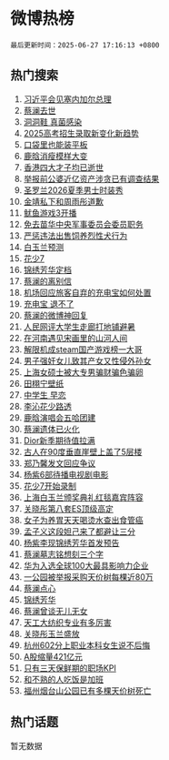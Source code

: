 # 微博热榜

`最后更新时间：2025-06-27 17:16:13 +0800`

## 热门搜索

1. [习近平会见塞内加尔总理](https://m.weibo.cn/search?containerid=100103type%3D1%26t%3D10%26q%3D%23%E4%B9%A0%E8%BF%91%E5%B9%B3%E4%BC%9A%E8%A7%81%E5%A1%9E%E5%86%85%E5%8A%A0%E5%B0%94%E6%80%BB%E7%90%86%23&stream_entry_id=51&isnewpage=1&extparam=seat%3D1%26q%3D%2523%25E4%25B9%25A0%25E8%25BF%2591%25E5%25B9%25B3%25E4%25BC%259A%25E8%25A7%2581%25E5%25A1%259E%25E5%2586%2585%25E5%258A%25A0%25E5%25B0%2594%25E6%2580%25BB%25E7%2590%2586%2523%26filter_type%3Drealtimehot%26stream_entry_id%3D51%26c_type%3D51%26dgr%3D0%26pos%3D0%26cate%3D10103%26display_time%3D1751015771%26pre_seqid%3D175101577161901619610116)
1. [蔡澜去世](https://m.weibo.cn/search?containerid=100103type%3D1%26t%3D10%26q%3D%23%E8%94%A1%E6%BE%9C%E5%8E%BB%E4%B8%96%23&stream_entry_id=31&isnewpage=1&extparam=seat%3D1%26q%3D%2523%25E8%2594%25A1%25E6%25BE%259C%25E5%258E%25BB%25E4%25B8%2596%2523%26filter_type%3Drealtimehot%26c_type%3D31%26cate%3D5001%26flag%3D4%26band_rank%3D1%26stream_entry_id%3D31%26lcate%3D5001%26pos%3D0%26realpos%3D1%26dgr%3D0%26display_time%3D1751015771%26pre_seqid%3D175101577161901619610116)
1. [洞洞鞋 真菌感染](https://m.weibo.cn/search?containerid=100103type%3D1%26t%3D10%26q%3D%E6%B4%9E%E6%B4%9E%E9%9E%8B+%E7%9C%9F%E8%8F%8C%E6%84%9F%E6%9F%93&stream_entry_id=31&isnewpage=1&extparam=seat%3D1%26q%3D%25E6%25B4%259E%25E6%25B4%259E%25E9%259E%258B%2520%25E7%259C%259F%25E8%258F%258C%25E6%2584%259F%25E6%259F%2593%26filter_type%3Drealtimehot%26c_type%3D31%26cate%3D5001%26flag%3D1%26band_rank%3D2%26stream_entry_id%3D31%26lcate%3D5001%26pos%3D1%26realpos%3D2%26dgr%3D0%26display_time%3D1751015771%26pre_seqid%3D175101577161901619610116)
1. [2025高考招生录取新变化新趋势](https://m.weibo.cn/search?containerid=100103type%3D1%26t%3D10%26q%3D%232025%E9%AB%98%E8%80%83%E6%8B%9B%E7%94%9F%E5%BD%95%E5%8F%96%E6%96%B0%E5%8F%98%E5%8C%96%E6%96%B0%E8%B6%8B%E5%8A%BF%23&stream_entry_id=31&isnewpage=1&extparam=seat%3D1%26q%3D%25232025%25E9%25AB%2598%25E8%2580%2583%25E6%258B%259B%25E7%2594%259F%25E5%25BD%2595%25E5%258F%2596%25E6%2596%25B0%25E5%258F%2598%25E5%258C%2596%25E6%2596%25B0%25E8%25B6%258B%25E5%258A%25BF%2523%26filter_type%3Drealtimehot%26c_type%3D31%26cate%3D5001%26flag%3D1%26band_rank%3D3%26stream_entry_id%3D31%26lcate%3D5001%26pos%3D2%26realpos%3D3%26dgr%3D0%26display_time%3D1751015771%26pre_seqid%3D175101577161901619610116)
1. [口袋里也能装平板](https://m.weibo.cn/search?containerid=100103type%3D1%26t%3D10%26q%3D%23%E5%8F%A3%E8%A2%8B%E9%87%8C%E4%B9%9F%E8%83%BD%E8%A3%85%E5%B9%B3%E6%9D%BF%23&stream_entry_id=31&isnewpage=1&extparam=seat%3D1%26topic_ad%3D1%26q%3D%2523%25E5%258F%25A3%25E8%25A2%258B%25E9%2587%258C%25E4%25B9%259F%25E8%2583%25BD%25E8%25A3%2585%25E5%25B9%25B3%25E6%259D%25BF%2523%26filter_type%3Drealtimehot%26adid%3D292026%26cate%3D5001%26pos%3D3%26band_rank%3D4%26stream_entry_id%3D31%26lcate%3D5001%26c_type%3D31%26is_ad_pos%3D1%26dgr%3D0%26display_time%3D1751015771%26pre_seqid%3D175101577161901619610116)
1. [鹿晗消瘦模样大变](https://m.weibo.cn/search?containerid=100103type%3D1%26t%3D10%26q%3D%23%E9%B9%BF%E6%99%97%E6%B6%88%E7%98%A6%E6%A8%A1%E6%A0%B7%E5%A4%A7%E5%8F%98%23&stream_entry_id=31&isnewpage=1&extparam=seat%3D1%26q%3D%2523%25E9%25B9%25BF%25E6%2599%2597%25E6%25B6%2588%25E7%2598%25A6%25E6%25A8%25A1%25E6%25A0%25B7%25E5%25A4%25A7%25E5%258F%2598%2523%26filter_type%3Drealtimehot%26c_type%3D31%26cate%3D5001%26flag%3D1%26band_rank%3D4%26stream_entry_id%3D31%26lcate%3D5001%26pos%3D4%26realpos%3D4%26dgr%3D0%26display_time%3D1751015771%26pre_seqid%3D175101577161901619610116)
1. [香港四大才子均已逝世](https://m.weibo.cn/search?containerid=100103type%3D1%26t%3D10%26q%3D%23%E9%A6%99%E6%B8%AF%E5%9B%9B%E5%A4%A7%E6%89%8D%E5%AD%90%E5%9D%87%E5%B7%B2%E9%80%9D%E4%B8%96%23&stream_entry_id=31&isnewpage=1&extparam=seat%3D1%26q%3D%2523%25E9%25A6%2599%25E6%25B8%25AF%25E5%259B%259B%25E5%25A4%25A7%25E6%2589%258D%25E5%25AD%2590%25E5%259D%2587%25E5%25B7%25B2%25E9%2580%259D%25E4%25B8%2596%2523%26filter_type%3Drealtimehot%26c_type%3D31%26cate%3D5001%26flag%3D1%26band_rank%3D5%26stream_entry_id%3D31%26lcate%3D5001%26pos%3D5%26realpos%3D5%26dgr%3D0%26display_time%3D1751015771%26pre_seqid%3D175101577161901619610116)
1. [举报前公婆近亿资产涉贪已有调查结果](https://m.weibo.cn/search?containerid=100103type%3D1%26t%3D10%26q%3D%23%E4%B8%BE%E6%8A%A5%E5%89%8D%E5%85%AC%E5%A9%86%E8%BF%91%E4%BA%BF%E8%B5%84%E4%BA%A7%E6%B6%89%E8%B4%AA%E5%B7%B2%E6%9C%89%E8%B0%83%E6%9F%A5%E7%BB%93%E6%9E%9C%23&stream_entry_id=31&isnewpage=1&extparam=seat%3D1%26q%3D%2523%25E4%25B8%25BE%25E6%258A%25A5%25E5%2589%258D%25E5%2585%25AC%25E5%25A9%2586%25E8%25BF%2591%25E4%25BA%25BF%25E8%25B5%2584%25E4%25BA%25A7%25E6%25B6%2589%25E8%25B4%25AA%25E5%25B7%25B2%25E6%259C%2589%25E8%25B0%2583%25E6%259F%25A5%25E7%25BB%2593%25E6%259E%259C%2523%26filter_type%3Drealtimehot%26c_type%3D31%26cate%3D5001%26flag%3D0%26band_rank%3D6%26stream_entry_id%3D31%26lcate%3D5001%26pos%3D6%26realpos%3D6%26dgr%3D0%26display_time%3D1751015771%26pre_seqid%3D175101577161901619610116)
1. [圣罗兰2026夏季男士时装秀](https://m.weibo.cn/search?containerid=100103type%3D1%26t%3D296%26q%3D%23%E6%B2%B7%E9%92%B8%E5%9C%A3%E7%AE%A9%E9%98%91%23&hide_search_bar=1&replace_title=+)
1. [金靖私下和周雨彤道歉](https://m.weibo.cn/search?containerid=100103type%3D1%26t%3D10%26q%3D%23%E9%87%91%E9%9D%96%E7%A7%81%E4%B8%8B%E5%92%8C%E5%91%A8%E9%9B%A8%E5%BD%A4%E9%81%93%E6%AD%89%23&stream_entry_id=31&isnewpage=1&extparam=seat%3D1%26q%3D%2523%25E9%2587%2591%25E9%259D%2596%25E7%25A7%2581%25E4%25B8%258B%25E5%2592%258C%25E5%2591%25A8%25E9%259B%25A8%25E5%25BD%25A4%25E9%2581%2593%25E6%25AD%2589%2523%26filter_type%3Drealtimehot%26c_type%3D31%26cate%3D5001%26flag%3D1%26band_rank%3D7%26stream_entry_id%3D31%26lcate%3D5001%26pos%3D8%26realpos%3D7%26dgr%3D0%26display_time%3D1751015771%26pre_seqid%3D175101577161901619610116)
1. [鱿鱼游戏3开播](https://m.weibo.cn/search?containerid=100103type%3D1%26t%3D10%26q%3D%E9%B1%BF%E9%B1%BC%E6%B8%B8%E6%88%8F3%E5%BC%80%E6%92%AD&stream_entry_id=31&isnewpage=1&extparam=seat%3D1%26q%3D%25E9%25B1%25BF%25E9%25B1%25BC%25E6%25B8%25B8%25E6%2588%258F3%25E5%25BC%2580%25E6%2592%25AD%26filter_type%3Drealtimehot%26c_type%3D31%26cate%3D5001%26flag%3D1%26band_rank%3D8%26stream_entry_id%3D31%26lcate%3D5001%26pos%3D9%26realpos%3D8%26dgr%3D0%26display_time%3D1751015771%26pre_seqid%3D175101577161901619610116)
1. [免去苗华中央军事委员会委员职务](https://m.weibo.cn/search?containerid=100103type%3D1%26t%3D10%26q%3D%23%E5%85%8D%E5%8E%BB%E8%8B%97%E5%8D%8E%E4%B8%AD%E5%A4%AE%E5%86%9B%E4%BA%8B%E5%A7%94%E5%91%98%E4%BC%9A%E5%A7%94%E5%91%98%E8%81%8C%E5%8A%A1%23&stream_entry_id=31&isnewpage=1&extparam=seat%3D1%26q%3D%2523%25E5%2585%258D%25E5%258E%25BB%25E8%258B%2597%25E5%258D%258E%25E4%25B8%25AD%25E5%25A4%25AE%25E5%2586%259B%25E4%25BA%258B%25E5%25A7%2594%25E5%2591%2598%25E4%25BC%259A%25E5%25A7%2594%25E5%2591%2598%25E8%2581%258C%25E5%258A%25A1%2523%26filter_type%3Drealtimehot%26c_type%3D31%26cate%3D5001%26flag%3D1%26band_rank%3D9%26stream_entry_id%3D31%26lcate%3D5001%26pos%3D10%26realpos%3D9%26dgr%3D0%26display_time%3D1751015771%26pre_seqid%3D175101577161901619610116)
1. [严惩违法出售饲养烈性犬行为](https://m.weibo.cn/search?containerid=100103type%3D1%26t%3D10%26q%3D%23%E4%B8%A5%E6%83%A9%E8%BF%9D%E6%B3%95%E5%87%BA%E5%94%AE%E9%A5%B2%E5%85%BB%E7%83%88%E6%80%A7%E7%8A%AC%E8%A1%8C%E4%B8%BA%23&stream_entry_id=31&isnewpage=1&extparam=seat%3D1%26q%3D%2523%25E4%25B8%25A5%25E6%2583%25A9%25E8%25BF%259D%25E6%25B3%2595%25E5%2587%25BA%25E5%2594%25AE%25E9%25A5%25B2%25E5%2585%25BB%25E7%2583%2588%25E6%2580%25A7%25E7%258A%25AC%25E8%25A1%258C%25E4%25B8%25BA%2523%26filter_type%3Drealtimehot%26c_type%3D31%26cate%3D5001%26flag%3D1%26band_rank%3D10%26stream_entry_id%3D31%26lcate%3D5001%26pos%3D11%26realpos%3D10%26dgr%3D0%26display_time%3D1751015771%26pre_seqid%3D175101577161901619610116)
1. [白玉兰预测](https://m.weibo.cn/search?containerid=100103type%3D1%26t%3D10%26q%3D%E7%99%BD%E7%8E%89%E5%85%B0%E9%A2%84%E6%B5%8B&stream_entry_id=31&isnewpage=1&extparam=seat%3D1%26q%3D%25E7%2599%25BD%25E7%258E%2589%25E5%2585%25B0%25E9%25A2%2584%25E6%25B5%258B%26filter_type%3Drealtimehot%26c_type%3D31%26cate%3D5001%26flag%3D1%26band_rank%3D11%26stream_entry_id%3D31%26lcate%3D5001%26pos%3D12%26realpos%3D11%26dgr%3D0%26display_time%3D1751015771%26pre_seqid%3D175101577161901619610116)
1. [花少7](https://m.weibo.cn/search?containerid=100103type%3D1%26t%3D10%26q%3D%E8%8A%B1%E5%B0%917&stream_entry_id=31&isnewpage=1&extparam=seat%3D1%26q%3D%25E8%258A%25B1%25E5%25B0%25917%26filter_type%3Drealtimehot%26c_type%3D31%26cate%3D5001%26flag%3D1%26band_rank%3D12%26stream_entry_id%3D31%26lcate%3D5001%26pos%3D13%26realpos%3D12%26dgr%3D0%26display_time%3D1751015771%26pre_seqid%3D175101577161901619610116)
1. [锦绣芳华定档](https://m.weibo.cn/search?containerid=100103type%3D1%26t%3D10%26q%3D%E9%94%A6%E7%BB%A3%E8%8A%B3%E5%8D%8E%E5%AE%9A%E6%A1%A3&stream_entry_id=31&isnewpage=1&extparam=seat%3D1%26q%3D%25E9%2594%25A6%25E7%25BB%25A3%25E8%258A%25B3%25E5%258D%258E%25E5%25AE%259A%25E6%25A1%25A3%26filter_type%3Drealtimehot%26c_type%3D31%26cate%3D5001%26flag%3D1%26band_rank%3D13%26stream_entry_id%3D31%26lcate%3D5001%26pos%3D14%26realpos%3D13%26dgr%3D0%26display_time%3D1751015771%26pre_seqid%3D175101577161901619610116)
1. [蔡澜的离别信](https://m.weibo.cn/search?containerid=100103type%3D1%26t%3D10%26q%3D%23%E8%94%A1%E6%BE%9C%E7%9A%84%E7%A6%BB%E5%88%AB%E4%BF%A1%23&stream_entry_id=31&isnewpage=1&extparam=seat%3D1%26q%3D%2523%25E8%2594%25A1%25E6%25BE%259C%25E7%259A%2584%25E7%25A6%25BB%25E5%2588%25AB%25E4%25BF%25A1%2523%26filter_type%3Drealtimehot%26c_type%3D31%26cate%3D5001%26flag%3D1%26band_rank%3D14%26stream_entry_id%3D31%26lcate%3D5001%26pos%3D15%26realpos%3D14%26dgr%3D0%26display_time%3D1751015771%26pre_seqid%3D175101577161901619610116)
1. [机场回应旅客自弃的充电宝如何处置](https://m.weibo.cn/search?containerid=100103type%3D1%26t%3D10%26q%3D%23%E6%9C%BA%E5%9C%BA%E5%9B%9E%E5%BA%94%E6%97%85%E5%AE%A2%E8%87%AA%E5%BC%83%E7%9A%84%E5%85%85%E7%94%B5%E5%AE%9D%E5%A6%82%E4%BD%95%E5%A4%84%E7%BD%AE%23&stream_entry_id=31&isnewpage=1&extparam=seat%3D1%26q%3D%2523%25E6%259C%25BA%25E5%259C%25BA%25E5%259B%259E%25E5%25BA%2594%25E6%2597%2585%25E5%25AE%25A2%25E8%2587%25AA%25E5%25BC%2583%25E7%259A%2584%25E5%2585%2585%25E7%2594%25B5%25E5%25AE%259D%25E5%25A6%2582%25E4%25BD%2595%25E5%25A4%2584%25E7%25BD%25AE%2523%26filter_type%3Drealtimehot%26c_type%3D31%26cate%3D5001%26flag%3D1%26band_rank%3D15%26stream_entry_id%3D31%26lcate%3D5001%26pos%3D16%26realpos%3D15%26dgr%3D0%26display_time%3D1751015771%26pre_seqid%3D175101577161901619610116)
1. [充电宝 退不了](https://m.weibo.cn/search?containerid=100103type%3D1%26t%3D10%26q%3D%E5%85%85%E7%94%B5%E5%AE%9D+%E9%80%80%E4%B8%8D%E4%BA%86&stream_entry_id=31&isnewpage=1&extparam=seat%3D1%26q%3D%25E5%2585%2585%25E7%2594%25B5%25E5%25AE%259D%2520%25E9%2580%2580%25E4%25B8%258D%25E4%25BA%2586%26filter_type%3Drealtimehot%26c_type%3D31%26cate%3D5001%26flag%3D0%26band_rank%3D16%26stream_entry_id%3D31%26lcate%3D5001%26pos%3D17%26realpos%3D16%26dgr%3D0%26display_time%3D1751015771%26pre_seqid%3D175101577161901619610116)
1. [蔡澜的微博神回复](https://m.weibo.cn/search?containerid=100103type%3D1%26t%3D10%26q%3D%23%E8%94%A1%E6%BE%9C%E7%9A%84%E5%BE%AE%E5%8D%9A%E7%A5%9E%E5%9B%9E%E5%A4%8D%23&stream_entry_id=31&isnewpage=1&extparam=seat%3D1%26q%3D%2523%25E8%2594%25A1%25E6%25BE%259C%25E7%259A%2584%25E5%25BE%25AE%25E5%258D%259A%25E7%25A5%259E%25E5%259B%259E%25E5%25A4%258D%2523%26filter_type%3Drealtimehot%26c_type%3D31%26cate%3D5001%26flag%3D1%26band_rank%3D17%26stream_entry_id%3D31%26lcate%3D5001%26pos%3D18%26realpos%3D17%26dgr%3D0%26display_time%3D1751015771%26pre_seqid%3D175101577161901619610116)
1. [人民网评大学生走廊打地铺避暑](https://m.weibo.cn/search?containerid=100103type%3D1%26t%3D10%26q%3D%23%E4%BA%BA%E6%B0%91%E7%BD%91%E8%AF%84%E5%A4%A7%E5%AD%A6%E7%94%9F%E8%B5%B0%E5%BB%8A%E6%89%93%E5%9C%B0%E9%93%BA%E9%81%BF%E6%9A%91%23&stream_entry_id=31&isnewpage=1&extparam=seat%3D1%26q%3D%2523%25E4%25BA%25BA%25E6%25B0%2591%25E7%25BD%2591%25E8%25AF%2584%25E5%25A4%25A7%25E5%25AD%25A6%25E7%2594%259F%25E8%25B5%25B0%25E5%25BB%258A%25E6%2589%2593%25E5%259C%25B0%25E9%2593%25BA%25E9%2581%25BF%25E6%259A%2591%2523%26filter_type%3Drealtimehot%26c_type%3D31%26cate%3D5001%26flag%3D0%26band_rank%3D18%26stream_entry_id%3D31%26lcate%3D5001%26pos%3D19%26realpos%3D18%26dgr%3D0%26display_time%3D1751015771%26pre_seqid%3D175101577161901619610116)
1. [在河南遇见宋画里的山河人间](https://m.weibo.cn/search?containerid=100103type%3D1%26t%3D10%26q%3D%23%E5%9C%A8%E6%B2%B3%E5%8D%97%E9%81%87%E8%A7%81%E5%AE%8B%E7%94%BB%E9%87%8C%E7%9A%84%E5%B1%B1%E6%B2%B3%E4%BA%BA%E9%97%B4%23&stream_entry_id=31&isnewpage=1&extparam=seat%3D1%26q%3D%2523%25E5%259C%25A8%25E6%25B2%25B3%25E5%258D%2597%25E9%2581%2587%25E8%25A7%2581%25E5%25AE%258B%25E7%2594%25BB%25E9%2587%258C%25E7%259A%2584%25E5%25B1%25B1%25E6%25B2%25B3%25E4%25BA%25BA%25E9%2597%25B4%2523%26filter_type%3Drealtimehot%26c_type%3D31%26cate%3D5001%26flag%3D1%26band_rank%3D19%26stream_entry_id%3D31%26lcate%3D5001%26pos%3D20%26realpos%3D19%26dgr%3D0%26display_time%3D1751015771%26pre_seqid%3D175101577161901619610116)
1. [解限机成steam国产游戏榜一大哥](https://m.weibo.cn/search?containerid=100103type%3D1%26t%3D10%26q%3D%23%E8%A7%A3%E9%99%90%E6%9C%BA%E6%88%90steam%E5%9B%BD%E4%BA%A7%E6%B8%B8%E6%88%8F%E6%A6%9C%E4%B8%80%E5%A4%A7%E5%93%A5%23&stream_entry_id=31&isnewpage=1&extparam=seat%3D1%26q%3D%2523%25E8%25A7%25A3%25E9%2599%2590%25E6%259C%25BA%25E6%2588%2590steam%25E5%259B%25BD%25E4%25BA%25A7%25E6%25B8%25B8%25E6%2588%258F%25E6%25A6%259C%25E4%25B8%2580%25E5%25A4%25A7%25E5%2593%25A5%2523%26filter_type%3Drealtimehot%26c_type%3D31%26cate%3D5001%26flag%3D1%26band_rank%3D20%26stream_entry_id%3D31%26lcate%3D5001%26pos%3D21%26realpos%3D20%26dgr%3D0%26display_time%3D1751015771%26pre_seqid%3D175101577161901619610116)
1. [男子强奸女儿致其产女又性侵外孙女](https://m.weibo.cn/search?containerid=100103type%3D1%26t%3D10%26q%3D%23%E7%94%B7%E5%AD%90%E5%BC%BA%E5%A5%B8%E5%A5%B3%E5%84%BF%E8%87%B4%E5%85%B6%E4%BA%A7%E5%A5%B3%E5%8F%88%E6%80%A7%E4%BE%B5%E5%A4%96%E5%AD%99%E5%A5%B3%23&stream_entry_id=31&isnewpage=1&extparam=seat%3D1%26q%3D%2523%25E7%2594%25B7%25E5%25AD%2590%25E5%25BC%25BA%25E5%25A5%25B8%25E5%25A5%25B3%25E5%2584%25BF%25E8%2587%25B4%25E5%2585%25B6%25E4%25BA%25A7%25E5%25A5%25B3%25E5%258F%2588%25E6%2580%25A7%25E4%25BE%25B5%25E5%25A4%2596%25E5%25AD%2599%25E5%25A5%25B3%2523%26filter_type%3Drealtimehot%26c_type%3D31%26cate%3D5001%26flag%3D2%26band_rank%3D21%26stream_entry_id%3D31%26lcate%3D5001%26pos%3D22%26realpos%3D21%26dgr%3D0%26display_time%3D1751015771%26pre_seqid%3D175101577161901619610116)
1. [上海女硕士被大专男骗财骗色骗卵](https://m.weibo.cn/search?containerid=100103type%3D1%26t%3D10%26q%3D%23%E4%B8%8A%E6%B5%B7%E5%A5%B3%E7%A1%95%E5%A3%AB%E8%A2%AB%E5%A4%A7%E4%B8%93%E7%94%B7%E9%AA%97%E8%B4%A2%E9%AA%97%E8%89%B2%E9%AA%97%E5%8D%B5%23&stream_entry_id=31&isnewpage=1&extparam=seat%3D1%26q%3D%2523%25E4%25B8%258A%25E6%25B5%25B7%25E5%25A5%25B3%25E7%25A1%2595%25E5%25A3%25AB%25E8%25A2%25AB%25E5%25A4%25A7%25E4%25B8%2593%25E7%2594%25B7%25E9%25AA%2597%25E8%25B4%25A2%25E9%25AA%2597%25E8%2589%25B2%25E9%25AA%2597%25E5%258D%25B5%2523%26filter_type%3Drealtimehot%26c_type%3D31%26cate%3D5001%26flag%3D0%26band_rank%3D22%26stream_entry_id%3D31%26lcate%3D5001%26pos%3D23%26realpos%3D22%26dgr%3D0%26display_time%3D1751015771%26pre_seqid%3D175101577161901619610116)
1. [田栩宁壁纸](https://m.weibo.cn/search?containerid=100103type%3D1%26t%3D10%26q%3D%23%E7%94%B0%E6%A0%A9%E5%AE%81%E5%A3%81%E7%BA%B8%23&stream_entry_id=31&isnewpage=1&extparam=seat%3D1%26q%3D%2523%25E7%2594%25B0%25E6%25A0%25A9%25E5%25AE%2581%25E5%25A3%2581%25E7%25BA%25B8%2523%26filter_type%3Drealtimehot%26c_type%3D31%26cate%3D5001%26flag%3D1%26band_rank%3D23%26stream_entry_id%3D31%26lcate%3D5001%26pos%3D24%26realpos%3D23%26dgr%3D0%26display_time%3D1751015771%26pre_seqid%3D175101577161901619610116)
1. [中学生 早恋](https://m.weibo.cn/search?containerid=100103type%3D1%26t%3D10%26q%3D%E4%B8%AD%E5%AD%A6%E7%94%9F+%E6%97%A9%E6%81%8B&stream_entry_id=31&isnewpage=1&extparam=seat%3D1%26q%3D%25E4%25B8%25AD%25E5%25AD%25A6%25E7%2594%259F%2520%25E6%2597%25A9%25E6%2581%258B%26filter_type%3Drealtimehot%26c_type%3D31%26cate%3D5001%26flag%3D0%26band_rank%3D24%26stream_entry_id%3D31%26lcate%3D5001%26pos%3D25%26realpos%3D24%26dgr%3D0%26display_time%3D1751015771%26pre_seqid%3D175101577161901619610116)
1. [李沁花少路透](https://m.weibo.cn/search?containerid=100103type%3D1%26t%3D10%26q%3D%E6%9D%8E%E6%B2%81%E8%8A%B1%E5%B0%91%E8%B7%AF%E9%80%8F&stream_entry_id=31&isnewpage=1&extparam=seat%3D1%26q%3D%25E6%259D%258E%25E6%25B2%2581%25E8%258A%25B1%25E5%25B0%2591%25E8%25B7%25AF%25E9%2580%258F%26filter_type%3Drealtimehot%26c_type%3D31%26cate%3D5001%26flag%3D1%26band_rank%3D25%26stream_entry_id%3D31%26lcate%3D5001%26pos%3D26%26realpos%3D25%26dgr%3D0%26display_time%3D1751015771%26pre_seqid%3D175101577161901619610116)
1. [鹿晗演唱会五哈团建](https://m.weibo.cn/search?containerid=100103type%3D1%26t%3D10%26q%3D%23%E9%B9%BF%E6%99%97%E6%BC%94%E5%94%B1%E4%BC%9A%E4%BA%94%E5%93%88%E5%9B%A2%E5%BB%BA%23&stream_entry_id=31&isnewpage=1&extparam=seat%3D1%26q%3D%2523%25E9%25B9%25BF%25E6%2599%2597%25E6%25BC%2594%25E5%2594%25B1%25E4%25BC%259A%25E4%25BA%2594%25E5%2593%2588%25E5%259B%25A2%25E5%25BB%25BA%2523%26filter_type%3Drealtimehot%26c_type%3D31%26cate%3D5001%26flag%3D1%26band_rank%3D26%26stream_entry_id%3D31%26lcate%3D5001%26pos%3D27%26realpos%3D26%26dgr%3D0%26display_time%3D1751015771%26pre_seqid%3D175101577161901619610116)
1. [蔡澜遗体已火化](https://m.weibo.cn/search?containerid=100103type%3D1%26t%3D10%26q%3D%23%E8%94%A1%E6%BE%9C%E9%81%97%E4%BD%93%E5%B7%B2%E7%81%AB%E5%8C%96%23&stream_entry_id=31&isnewpage=1&extparam=seat%3D1%26q%3D%2523%25E8%2594%25A1%25E6%25BE%259C%25E9%2581%2597%25E4%25BD%2593%25E5%25B7%25B2%25E7%2581%25AB%25E5%258C%2596%2523%26filter_type%3Drealtimehot%26c_type%3D31%26cate%3D5001%26flag%3D1%26band_rank%3D27%26stream_entry_id%3D31%26lcate%3D5001%26pos%3D28%26realpos%3D27%26dgr%3D0%26display_time%3D1751015771%26pre_seqid%3D175101577161901619610116)
1. [Dior新季期待值拉满](https://m.weibo.cn/search?containerid=100103type%3D1%26t%3D10%26q%3D%23Dior%E6%96%B0%E5%AD%A3%E6%9C%9F%E5%BE%85%E5%80%BC%E6%8B%89%E6%BB%A1%23&stream_entry_id=31&isnewpage=1&extparam=seat%3D1%26q%3D%2523Dior%25E6%2596%25B0%25E5%25AD%25A3%25E6%259C%259F%25E5%25BE%2585%25E5%2580%25BC%25E6%258B%2589%25E6%25BB%25A1%2523%26filter_type%3Drealtimehot%26c_type%3D31%26cate%3D5001%26flag%3D1%26band_rank%3D28%26stream_entry_id%3D31%26lcate%3D5001%26pos%3D29%26realpos%3D28%26dgr%3D0%26display_time%3D1751015771%26pre_seqid%3D175101577161901619610116)
1. [古人在90度垂直崖壁上盖了5层楼](https://m.weibo.cn/search?containerid=100103type%3D1%26t%3D10%26q%3D%23%E5%8F%A4%E4%BA%BA%E5%9C%A890%E5%BA%A6%E5%9E%82%E7%9B%B4%E5%B4%96%E5%A3%81%E4%B8%8A%E7%9B%96%E4%BA%865%E5%B1%82%E6%A5%BC%23&stream_entry_id=31&isnewpage=1&extparam=seat%3D1%26q%3D%2523%25E5%258F%25A4%25E4%25BA%25BA%25E5%259C%25A890%25E5%25BA%25A6%25E5%259E%2582%25E7%259B%25B4%25E5%25B4%2596%25E5%25A3%2581%25E4%25B8%258A%25E7%259B%2596%25E4%25BA%25865%25E5%25B1%2582%25E6%25A5%25BC%2523%26filter_type%3Drealtimehot%26c_type%3D31%26cate%3D5001%26flag%3D1%26band_rank%3D29%26stream_entry_id%3D31%26lcate%3D5001%26pos%3D30%26realpos%3D29%26dgr%3D0%26display_time%3D1751015771%26pre_seqid%3D175101577161901619610116)
1. [郑乃馨发文回应争议](https://m.weibo.cn/search?containerid=100103type%3D1%26t%3D10%26q%3D%23%E9%83%91%E4%B9%83%E9%A6%A8%E5%8F%91%E6%96%87%E5%9B%9E%E5%BA%94%E4%BA%89%E8%AE%AE%23&stream_entry_id=31&isnewpage=1&extparam=seat%3D1%26q%3D%2523%25E9%2583%2591%25E4%25B9%2583%25E9%25A6%25A8%25E5%258F%2591%25E6%2596%2587%25E5%259B%259E%25E5%25BA%2594%25E4%25BA%2589%25E8%25AE%25AE%2523%26filter_type%3Drealtimehot%26c_type%3D31%26cate%3D5001%26flag%3D0%26band_rank%3D30%26stream_entry_id%3D31%26lcate%3D5001%26pos%3D31%26realpos%3D30%26dgr%3D0%26display_time%3D1751015771%26pre_seqid%3D175101577161901619610116)
1. [杨紫6部待播电视剧电影](https://m.weibo.cn/search?containerid=100103type%3D1%26t%3D10%26q%3D%23%E6%9D%A8%E7%B4%AB6%E9%83%A8%E5%BE%85%E6%92%AD%E7%94%B5%E8%A7%86%E5%89%A7%E7%94%B5%E5%BD%B1%23&stream_entry_id=31&isnewpage=1&extparam=seat%3D1%26q%3D%2523%25E6%259D%25A8%25E7%25B4%25AB6%25E9%2583%25A8%25E5%25BE%2585%25E6%2592%25AD%25E7%2594%25B5%25E8%25A7%2586%25E5%2589%25A7%25E7%2594%25B5%25E5%25BD%25B1%2523%26filter_type%3Drealtimehot%26c_type%3D31%26cate%3D5001%26flag%3D1%26band_rank%3D31%26stream_entry_id%3D31%26lcate%3D5001%26pos%3D32%26realpos%3D31%26dgr%3D0%26display_time%3D1751015771%26pre_seqid%3D175101577161901619610116)
1. [花少7开始录制](https://m.weibo.cn/search?containerid=100103type%3D1%26t%3D10%26q%3D%23%E8%8A%B1%E5%B0%917%E5%BC%80%E5%A7%8B%E5%BD%95%E5%88%B6%23&stream_entry_id=31&isnewpage=1&extparam=seat%3D1%26q%3D%2523%25E8%258A%25B1%25E5%25B0%25917%25E5%25BC%2580%25E5%25A7%258B%25E5%25BD%2595%25E5%2588%25B6%2523%26filter_type%3Drealtimehot%26c_type%3D31%26cate%3D5001%26flag%3D1%26band_rank%3D32%26stream_entry_id%3D31%26lcate%3D5001%26pos%3D33%26realpos%3D32%26dgr%3D0%26display_time%3D1751015771%26pre_seqid%3D175101577161901619610116)
1. [上海白玉兰颁奖典礼红毯嘉宾阵容](https://m.weibo.cn/search?containerid=100103type%3D1%26t%3D10%26q%3D%23%E4%B8%8A%E6%B5%B7%E7%99%BD%E7%8E%89%E5%85%B0%E9%A2%81%E5%A5%96%E5%85%B8%E7%A4%BC%E7%BA%A2%E6%AF%AF%E5%98%89%E5%AE%BE%E9%98%B5%E5%AE%B9%23&stream_entry_id=31&isnewpage=1&extparam=seat%3D1%26q%3D%2523%25E4%25B8%258A%25E6%25B5%25B7%25E7%2599%25BD%25E7%258E%2589%25E5%2585%25B0%25E9%25A2%2581%25E5%25A5%2596%25E5%2585%25B8%25E7%25A4%25BC%25E7%25BA%25A2%25E6%25AF%25AF%25E5%2598%2589%25E5%25AE%25BE%25E9%2598%25B5%25E5%25AE%25B9%2523%26filter_type%3Drealtimehot%26c_type%3D31%26cate%3D5001%26flag%3D1%26band_rank%3D33%26stream_entry_id%3D31%26lcate%3D5001%26pos%3D34%26realpos%3D33%26dgr%3D0%26display_time%3D1751015771%26pre_seqid%3D175101577161901619610116)
1. [关晓彤第八套ES顶级高定](https://m.weibo.cn/search?containerid=100103type%3D1%26t%3D10%26q%3D%E5%85%B3%E6%99%93%E5%BD%A4%E7%AC%AC%E5%85%AB%E5%A5%97ES%E9%A1%B6%E7%BA%A7%E9%AB%98%E5%AE%9A&stream_entry_id=31&isnewpage=1&extparam=seat%3D1%26q%3D%25E5%2585%25B3%25E6%2599%2593%25E5%25BD%25A4%25E7%25AC%25AC%25E5%2585%25AB%25E5%25A5%2597ES%25E9%25A1%25B6%25E7%25BA%25A7%25E9%25AB%2598%25E5%25AE%259A%26filter_type%3Drealtimehot%26c_type%3D31%26cate%3D5001%26flag%3D1%26band_rank%3D34%26stream_entry_id%3D31%26lcate%3D5001%26pos%3D35%26realpos%3D34%26dgr%3D0%26display_time%3D1751015771%26pre_seqid%3D175101577161901619610116)
1. [女子为养胃天天喝烫水查出食管癌](https://m.weibo.cn/search?containerid=100103type%3D1%26t%3D10%26q%3D%23%E5%A5%B3%E5%AD%90%E4%B8%BA%E5%85%BB%E8%83%83%E5%A4%A9%E5%A4%A9%E5%96%9D%E7%83%AB%E6%B0%B4%E6%9F%A5%E5%87%BA%E9%A3%9F%E7%AE%A1%E7%99%8C%23&stream_entry_id=31&isnewpage=1&extparam=seat%3D1%26q%3D%2523%25E5%25A5%25B3%25E5%25AD%2590%25E4%25B8%25BA%25E5%2585%25BB%25E8%2583%2583%25E5%25A4%25A9%25E5%25A4%25A9%25E5%2596%259D%25E7%2583%25AB%25E6%25B0%25B4%25E6%259F%25A5%25E5%2587%25BA%25E9%25A3%259F%25E7%25AE%25A1%25E7%2599%258C%2523%26filter_type%3Drealtimehot%26c_type%3D31%26cate%3D5001%26flag%3D0%26band_rank%3D35%26stream_entry_id%3D31%26lcate%3D5001%26pos%3D36%26realpos%3D35%26dgr%3D0%26display_time%3D1751015771%26pre_seqid%3D175101577161901619610116)
1. [孟子义这段妲己来了都避让三分](https://m.weibo.cn/search?containerid=100103type%3D1%26t%3D10%26q%3D%E5%AD%9F%E5%AD%90%E4%B9%89%E8%BF%99%E6%AE%B5%E5%A6%B2%E5%B7%B1%E6%9D%A5%E4%BA%86%E9%83%BD%E9%81%BF%E8%AE%A9%E4%B8%89%E5%88%86&stream_entry_id=31&isnewpage=1&extparam=seat%3D1%26q%3D%25E5%25AD%259F%25E5%25AD%2590%25E4%25B9%2589%25E8%25BF%2599%25E6%25AE%25B5%25E5%25A6%25B2%25E5%25B7%25B1%25E6%259D%25A5%25E4%25BA%2586%25E9%2583%25BD%25E9%2581%25BF%25E8%25AE%25A9%25E4%25B8%2589%25E5%2588%2586%26filter_type%3Drealtimehot%26c_type%3D31%26cate%3D5001%26flag%3D1%26band_rank%3D36%26stream_entry_id%3D31%26lcate%3D5001%26pos%3D37%26realpos%3D36%26dgr%3D0%26display_time%3D1751015771%26pre_seqid%3D175101577161901619610116)
1. [杨紫李现锦绣芳华首发预告](https://m.weibo.cn/search?containerid=100103type%3D1%26t%3D10%26q%3D%23%E6%9D%A8%E7%B4%AB%E6%9D%8E%E7%8E%B0%E9%94%A6%E7%BB%A3%E8%8A%B3%E5%8D%8E%E9%A6%96%E5%8F%91%E9%A2%84%E5%91%8A%23&stream_entry_id=31&isnewpage=1&extparam=seat%3D1%26q%3D%2523%25E6%259D%25A8%25E7%25B4%25AB%25E6%259D%258E%25E7%258E%25B0%25E9%2594%25A6%25E7%25BB%25A3%25E8%258A%25B3%25E5%258D%258E%25E9%25A6%2596%25E5%258F%2591%25E9%25A2%2584%25E5%2591%258A%2523%26filter_type%3Drealtimehot%26c_type%3D31%26cate%3D5001%26flag%3D1%26band_rank%3D37%26stream_entry_id%3D31%26lcate%3D5001%26pos%3D38%26realpos%3D37%26dgr%3D0%26display_time%3D1751015771%26pre_seqid%3D175101577161901619610116)
1. [蔡澜墓志铭想刻三个字](https://m.weibo.cn/search?containerid=100103type%3D1%26t%3D10%26q%3D%23%E8%94%A1%E6%BE%9C%E5%A2%93%E5%BF%97%E9%93%AD%E6%83%B3%E5%88%BB%E4%B8%89%E4%B8%AA%E5%AD%97%23&stream_entry_id=31&isnewpage=1&extparam=seat%3D1%26q%3D%2523%25E8%2594%25A1%25E6%25BE%259C%25E5%25A2%2593%25E5%25BF%2597%25E9%2593%25AD%25E6%2583%25B3%25E5%2588%25BB%25E4%25B8%2589%25E4%25B8%25AA%25E5%25AD%2597%2523%26filter_type%3Drealtimehot%26c_type%3D31%26cate%3D5001%26flag%3D1%26band_rank%3D38%26stream_entry_id%3D31%26lcate%3D5001%26pos%3D39%26realpos%3D38%26dgr%3D0%26display_time%3D1751015771%26pre_seqid%3D175101577161901619610116)
1. [华为入选全球100大最具影响力企业](https://m.weibo.cn/search?containerid=100103type%3D1%26t%3D10%26q%3D%23%E5%8D%8E%E4%B8%BA%E5%85%A5%E9%80%89%E5%85%A8%E7%90%83100%E5%A4%A7%E6%9C%80%E5%85%B7%E5%BD%B1%E5%93%8D%E5%8A%9B%E4%BC%81%E4%B8%9A%23&stream_entry_id=31&isnewpage=1&extparam=seat%3D1%26q%3D%2523%25E5%258D%258E%25E4%25B8%25BA%25E5%2585%25A5%25E9%2580%2589%25E5%2585%25A8%25E7%2590%2583100%25E5%25A4%25A7%25E6%259C%2580%25E5%2585%25B7%25E5%25BD%25B1%25E5%2593%258D%25E5%258A%259B%25E4%25BC%2581%25E4%25B8%259A%2523%26filter_type%3Drealtimehot%26c_type%3D31%26cate%3D5001%26flag%3D1%26band_rank%3D39%26stream_entry_id%3D31%26lcate%3D5001%26pos%3D40%26realpos%3D39%26dgr%3D0%26display_time%3D1751015771%26pre_seqid%3D175101577161901619610116)
1. [一公园被举报采购天价树每棵近80万](https://m.weibo.cn/search?containerid=100103type%3D1%26t%3D10%26q%3D%23%E4%B8%80%E5%85%AC%E5%9B%AD%E8%A2%AB%E4%B8%BE%E6%8A%A5%E9%87%87%E8%B4%AD%E5%A4%A9%E4%BB%B7%E6%A0%91%E6%AF%8F%E6%A3%B5%E8%BF%9180%E4%B8%87%23&stream_entry_id=31&isnewpage=1&extparam=seat%3D1%26q%3D%2523%25E4%25B8%2580%25E5%2585%25AC%25E5%259B%25AD%25E8%25A2%25AB%25E4%25B8%25BE%25E6%258A%25A5%25E9%2587%2587%25E8%25B4%25AD%25E5%25A4%25A9%25E4%25BB%25B7%25E6%25A0%2591%25E6%25AF%258F%25E6%25A3%25B5%25E8%25BF%259180%25E4%25B8%2587%2523%26filter_type%3Drealtimehot%26c_type%3D31%26cate%3D5001%26flag%3D0%26band_rank%3D40%26stream_entry_id%3D31%26lcate%3D5001%26pos%3D41%26realpos%3D40%26dgr%3D0%26display_time%3D1751015771%26pre_seqid%3D175101577161901619610116)
1. [蔡澜点心](https://m.weibo.cn/search?containerid=100103type%3D1%26t%3D10%26q%3D%E8%94%A1%E6%BE%9C%E7%82%B9%E5%BF%83&stream_entry_id=31&isnewpage=1&extparam=seat%3D1%26q%3D%25E8%2594%25A1%25E6%25BE%259C%25E7%2582%25B9%25E5%25BF%2583%26filter_type%3Drealtimehot%26c_type%3D31%26cate%3D5001%26flag%3D1%26band_rank%3D41%26stream_entry_id%3D31%26lcate%3D5001%26pos%3D42%26realpos%3D41%26dgr%3D0%26display_time%3D1751015771%26pre_seqid%3D175101577161901619610116)
1. [锦绣芳华](https://m.weibo.cn/search?containerid=100103type%3D1%26t%3D10%26q%3D%E9%94%A6%E7%BB%A3%E8%8A%B3%E5%8D%8E&stream_entry_id=31&isnewpage=1&extparam=seat%3D1%26q%3D%25E9%2594%25A6%25E7%25BB%25A3%25E8%258A%25B3%25E5%258D%258E%26filter_type%3Drealtimehot%26c_type%3D31%26cate%3D5001%26flag%3D0%26band_rank%3D42%26stream_entry_id%3D31%26lcate%3D5001%26pos%3D43%26realpos%3D42%26dgr%3D0%26display_time%3D1751015771%26pre_seqid%3D175101577161901619610116)
1. [蔡澜曾谈无儿无女](https://m.weibo.cn/search?containerid=100103type%3D1%26t%3D10%26q%3D%23%E8%94%A1%E6%BE%9C%E6%9B%BE%E8%B0%88%E6%97%A0%E5%84%BF%E6%97%A0%E5%A5%B3%23&stream_entry_id=31&isnewpage=1&extparam=seat%3D1%26q%3D%2523%25E8%2594%25A1%25E6%25BE%259C%25E6%259B%25BE%25E8%25B0%2588%25E6%2597%25A0%25E5%2584%25BF%25E6%2597%25A0%25E5%25A5%25B3%2523%26filter_type%3Drealtimehot%26c_type%3D31%26cate%3D5001%26flag%3D1%26band_rank%3D43%26stream_entry_id%3D31%26lcate%3D5001%26pos%3D44%26realpos%3D43%26dgr%3D0%26display_time%3D1751015771%26pre_seqid%3D175101577161901619610116)
1. [天工大纺织专业有多厉害](https://m.weibo.cn/search?containerid=100103type%3D1%26t%3D10%26q%3D%E5%A4%A9%E5%B7%A5%E5%A4%A7%E7%BA%BA%E7%BB%87%E4%B8%93%E4%B8%9A%E6%9C%89%E5%A4%9A%E5%8E%89%E5%AE%B3&stream_entry_id=31&isnewpage=1&extparam=seat%3D1%26q%3D%25E5%25A4%25A9%25E5%25B7%25A5%25E5%25A4%25A7%25E7%25BA%25BA%25E7%25BB%2587%25E4%25B8%2593%25E4%25B8%259A%25E6%259C%2589%25E5%25A4%259A%25E5%258E%2589%25E5%25AE%25B3%26filter_type%3Drealtimehot%26c_type%3D31%26cate%3D5001%26flag%3D1%26band_rank%3D44%26stream_entry_id%3D31%26lcate%3D5001%26pos%3D45%26realpos%3D44%26dgr%3D0%26display_time%3D1751015771%26pre_seqid%3D175101577161901619610116)
1. [关晓彤玉兰盛放](https://m.weibo.cn/search?containerid=100103type%3D1%26t%3D10%26q%3D%23%E5%85%B3%E6%99%93%E5%BD%A4%E7%8E%89%E5%85%B0%E7%9B%9B%E6%94%BE%23&stream_entry_id=31&isnewpage=1&extparam=seat%3D1%26q%3D%2523%25E5%2585%25B3%25E6%2599%2593%25E5%25BD%25A4%25E7%258E%2589%25E5%2585%25B0%25E7%259B%259B%25E6%2594%25BE%2523%26filter_type%3Drealtimehot%26c_type%3D31%26cate%3D5001%26flag%3D1%26band_rank%3D45%26stream_entry_id%3D31%26lcate%3D5001%26pos%3D46%26realpos%3D45%26dgr%3D0%26display_time%3D1751015771%26pre_seqid%3D175101577161901619610116)
1. [杭州602分上职业本科女生说不后悔](https://m.weibo.cn/search?containerid=100103type%3D1%26t%3D10%26q%3D%23%E6%9D%AD%E5%B7%9E602%E5%88%86%E4%B8%8A%E8%81%8C%E4%B8%9A%E6%9C%AC%E7%A7%91%E5%A5%B3%E7%94%9F%E8%AF%B4%E4%B8%8D%E5%90%8E%E6%82%94%23&stream_entry_id=31&isnewpage=1&extparam=seat%3D1%26q%3D%2523%25E6%259D%25AD%25E5%25B7%259E602%25E5%2588%2586%25E4%25B8%258A%25E8%2581%258C%25E4%25B8%259A%25E6%259C%25AC%25E7%25A7%2591%25E5%25A5%25B3%25E7%2594%259F%25E8%25AF%25B4%25E4%25B8%258D%25E5%2590%258E%25E6%2582%2594%2523%26filter_type%3Drealtimehot%26c_type%3D31%26cate%3D5001%26flag%3D1%26band_rank%3D46%26stream_entry_id%3D31%26lcate%3D5001%26pos%3D47%26realpos%3D46%26dgr%3D0%26display_time%3D1751015771%26pre_seqid%3D175101577161901619610116)
1. [A股缩量421亿元](https://m.weibo.cn/search?containerid=100103type%3D1%26t%3D10%26q%3D%23A%E8%82%A1%E7%BC%A9%E9%87%8F421%E4%BA%BF%E5%85%83%23&stream_entry_id=31&isnewpage=1&extparam=seat%3D1%26q%3D%2523A%25E8%2582%25A1%25E7%25BC%25A9%25E9%2587%258F421%25E4%25BA%25BF%25E5%2585%2583%2523%26filter_type%3Drealtimehot%26c_type%3D31%26cate%3D5001%26flag%3D1%26band_rank%3D47%26stream_entry_id%3D31%26lcate%3D5001%26pos%3D48%26realpos%3D47%26dgr%3D0%26display_time%3D1751015771%26pre_seqid%3D175101577161901619610116)
1. [只有三天保鲜期的职场KPI](https://m.weibo.cn/search?containerid=100103type%3D1%26t%3D10%26q%3D%23%E5%8F%AA%E6%9C%89%E4%B8%89%E5%A4%A9%E4%BF%9D%E9%B2%9C%E6%9C%9F%E7%9A%84%E8%81%8C%E5%9C%BAKPI%23&stream_entry_id=31&isnewpage=1&extparam=seat%3D1%26q%3D%2523%25E5%258F%25AA%25E6%259C%2589%25E4%25B8%2589%25E5%25A4%25A9%25E4%25BF%259D%25E9%25B2%259C%25E6%259C%259F%25E7%259A%2584%25E8%2581%258C%25E5%259C%25BAKPI%2523%26filter_type%3Drealtimehot%26c_type%3D31%26cate%3D5001%26flag%3D1%26band_rank%3D48%26stream_entry_id%3D31%26lcate%3D5001%26pos%3D49%26realpos%3D48%26dgr%3D0%26display_time%3D1751015771%26pre_seqid%3D175101577161901619610116)
1. [和不熟的人吃饭是加班](https://m.weibo.cn/search?containerid=100103type%3D1%26t%3D10%26q%3D%E5%92%8C%E4%B8%8D%E7%86%9F%E7%9A%84%E4%BA%BA%E5%90%83%E9%A5%AD%E6%98%AF%E5%8A%A0%E7%8F%AD&stream_entry_id=31&isnewpage=1&extparam=seat%3D1%26q%3D%25E5%2592%258C%25E4%25B8%258D%25E7%2586%259F%25E7%259A%2584%25E4%25BA%25BA%25E5%2590%2583%25E9%25A5%25AD%25E6%2598%25AF%25E5%258A%25A0%25E7%258F%25AD%26filter_type%3Drealtimehot%26c_type%3D31%26cate%3D5001%26flag%3D1%26band_rank%3D49%26stream_entry_id%3D31%26lcate%3D5001%26pos%3D50%26realpos%3D49%26dgr%3D0%26display_time%3D1751015771%26pre_seqid%3D175101577161901619610116)
1. [福州烟台山公园已有多棵天价树死亡](https://m.weibo.cn/search?containerid=100103type%3D1%26t%3D10%26q%3D%23%E7%A6%8F%E5%B7%9E%E7%83%9F%E5%8F%B0%E5%B1%B1%E5%85%AC%E5%9B%AD%E5%B7%B2%E6%9C%89%E5%A4%9A%E6%A3%B5%E5%A4%A9%E4%BB%B7%E6%A0%91%E6%AD%BB%E4%BA%A1%23&stream_entry_id=31&isnewpage=1&extparam=seat%3D1%26q%3D%2523%25E7%25A6%258F%25E5%25B7%259E%25E7%2583%259F%25E5%258F%25B0%25E5%25B1%25B1%25E5%2585%25AC%25E5%259B%25AD%25E5%25B7%25B2%25E6%259C%2589%25E5%25A4%259A%25E6%25A3%25B5%25E5%25A4%25A9%25E4%25BB%25B7%25E6%25A0%2591%25E6%25AD%25BB%25E4%25BA%25A1%2523%26filter_type%3Drealtimehot%26c_type%3D31%26cate%3D5001%26flag%3D0%26band_rank%3D50%26stream_entry_id%3D31%26lcate%3D5001%26pos%3D51%26realpos%3D50%26dgr%3D0%26display_time%3D1751015771%26pre_seqid%3D175101577161901619610116)

## 热门话题

暂无数据
